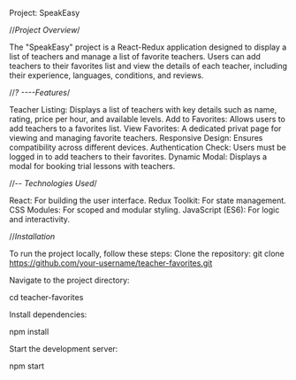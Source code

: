 
Project: SpeakEasy 

//*Project Overview*/

The "SpeakEasy" project is a React-Redux application designed to display a list of teachers and manage a list of favorite teachers. Users can add teachers to their favorites list and view the details of each teacher, including their experience, languages, conditions, and reviews.

//*? ----Features*/

Teacher Listing: Displays a list of teachers with key details such as name, rating, price per hour, and available levels.
Add to Favorites: Allows users to add teachers to a favorites list.
View Favorites: A dedicated privat page for viewing and managing favorite teachers.
Responsive Design: Ensures compatibility across different devices.
Authentication Check: Users must be logged in to add teachers to their favorites.
Dynamic Modal: Displays a modal for booking trial lessons with teachers.

//*-- Technologies Used*/

React: For building the user interface.
Redux Toolkit: For state management.
CSS Modules: For scoped and modular styling.
JavaScript (ES6): For logic and interactivity.

//*Installation*

To run the project locally, follow these steps:
Clone the repository:
git clone https://github.com/your-username/teacher-favorites.git

Navigate to the project directory:

cd teacher-favorites

Install dependencies:

npm install

Start the development server:

npm start
